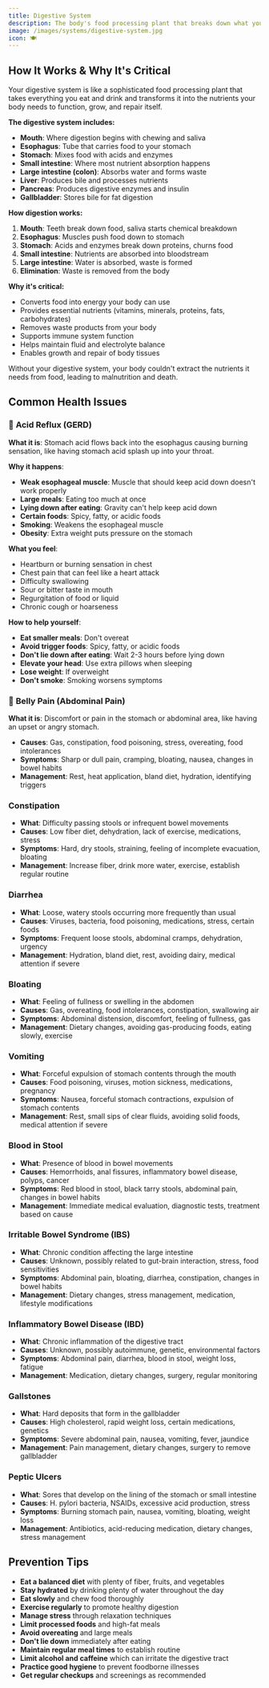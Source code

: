 ```yaml
---
title: Digestive System
description: The body's food processing plant that breaks down what you eat into nutrients your body can use
image: /images/systems/digestive-system.jpg
icon: 🍽️
---
```


## How It Works & Why It's Critical

Your digestive system is like a sophisticated food processing plant that takes everything you eat and drink and transforms it into the nutrients your body needs to function, grow, and repair itself.

**The digestive system includes:**
- **Mouth**: Where digestion begins with chewing and saliva
- **Esophagus**: Tube that carries food to your stomach
- **Stomach**: Mixes food with acids and enzymes
- **Small intestine**: Where most nutrient absorption happens
- **Large intestine (colon)**: Absorbs water and forms waste
- **Liver**: Produces bile and processes nutrients
- **Pancreas**: Produces digestive enzymes and insulin
- **Gallbladder**: Stores bile for fat digestion

**How digestion works:**
1. **Mouth**: Teeth break down food, saliva starts chemical breakdown
2. **Esophagus**: Muscles push food down to stomach
3. **Stomach**: Acids and enzymes break down proteins, churns food
4. **Small intestine**: Nutrients are absorbed into bloodstream
5. **Large intestine**: Water is absorbed, waste is formed
6. **Elimination**: Waste is removed from the body

**Why it's critical:**
- Converts food into energy your body can use
- Provides essential nutrients (vitamins, minerals, proteins, fats, carbohydrates)
- Removes waste products from your body
- Supports immune system function
- Helps maintain fluid and electrolyte balance
- Enables growth and repair of body tissues

Without your digestive system, your body couldn't extract the nutrients it needs from food, leading to malnutrition and death.

## Common Health Issues

### 🤢 **Acid Reflux (GERD)**
**What it is**: Stomach acid flows back into the esophagus causing burning sensation, like having stomach acid splash up into your throat.

**Why it happens**:
- **Weak esophageal muscle**: Muscle that should keep acid down doesn't work properly
- **Large meals**: Eating too much at once
- **Lying down after eating**: Gravity can't help keep acid down
- **Certain foods**: Spicy, fatty, or acidic foods
- **Smoking**: Weakens the esophageal muscle
- **Obesity**: Extra weight puts pressure on the stomach

**What you feel**:
- Heartburn or burning sensation in chest
- Chest pain that can feel like a heart attack
- Difficulty swallowing
- Sour or bitter taste in mouth
- Regurgitation of food or liquid
- Chronic cough or hoarseness

**How to help yourself**:
- **Eat smaller meals**: Don't overeat
- **Avoid trigger foods**: Spicy, fatty, or acidic foods
- **Don't lie down after eating**: Wait 2-3 hours before lying down
- **Elevate your head**: Use extra pillows when sleeping
- **Lose weight**: If overweight
- **Don't smoke**: Smoking worsens symptoms

### 🤕 **Belly Pain (Abdominal Pain)**
**What it is**: Discomfort or pain in the stomach or abdominal area, like having an upset or angry stomach.
- **Causes**: Gas, constipation, food poisoning, stress, overeating, food intolerances
- **Symptoms**: Sharp or dull pain, cramping, bloating, nausea, changes in bowel habits
- **Management**: Rest, heat application, bland diet, hydration, identifying triggers

### Constipation
- **What**: Difficulty passing stools or infrequent bowel movements
- **Causes**: Low fiber diet, dehydration, lack of exercise, medications, stress
- **Symptoms**: Hard, dry stools, straining, feeling of incomplete evacuation, bloating
- **Management**: Increase fiber, drink more water, exercise, establish regular routine

### Diarrhea
- **What**: Loose, watery stools occurring more frequently than usual
- **Causes**: Viruses, bacteria, food poisoning, medications, stress, certain foods
- **Symptoms**: Frequent loose stools, abdominal cramps, dehydration, urgency
- **Management**: Hydration, bland diet, rest, avoiding dairy, medical attention if severe

### Bloating
- **What**: Feeling of fullness or swelling in the abdomen
- **Causes**: Gas, overeating, food intolerances, constipation, swallowing air
- **Symptoms**: Abdominal distension, discomfort, feeling of fullness, gas
- **Management**: Dietary changes, avoiding gas-producing foods, eating slowly, exercise

### Vomiting
- **What**: Forceful expulsion of stomach contents through the mouth
- **Causes**: Food poisoning, viruses, motion sickness, medications, pregnancy
- **Symptoms**: Nausea, forceful stomach contractions, expulsion of stomach contents
- **Management**: Rest, small sips of clear fluids, avoiding solid foods, medical attention if severe

### Blood in Stool
- **What**: Presence of blood in bowel movements
- **Causes**: Hemorrhoids, anal fissures, inflammatory bowel disease, polyps, cancer
- **Symptoms**: Red blood in stool, black tarry stools, abdominal pain, changes in bowel habits
- **Management**: Immediate medical evaluation, diagnostic tests, treatment based on cause

### Irritable Bowel Syndrome (IBS)
- **What**: Chronic condition affecting the large intestine
- **Causes**: Unknown, possibly related to gut-brain interaction, stress, food sensitivities
- **Symptoms**: Abdominal pain, bloating, diarrhea, constipation, changes in bowel habits
- **Management**: Dietary changes, stress management, medication, lifestyle modifications

### Inflammatory Bowel Disease (IBD)
- **What**: Chronic inflammation of the digestive tract
- **Causes**: Unknown, possibly autoimmune, genetic, environmental factors
- **Symptoms**: Abdominal pain, diarrhea, blood in stool, weight loss, fatigue
- **Management**: Medication, dietary changes, surgery, regular monitoring

### Gallstones
- **What**: Hard deposits that form in the gallbladder
- **Causes**: High cholesterol, rapid weight loss, certain medications, genetics
- **Symptoms**: Severe abdominal pain, nausea, vomiting, fever, jaundice
- **Management**: Pain management, dietary changes, surgery to remove gallbladder

### Peptic Ulcers
- **What**: Sores that develop on the lining of the stomach or small intestine
- **Causes**: H. pylori bacteria, NSAIDs, excessive acid production, stress
- **Symptoms**: Burning stomach pain, nausea, vomiting, bloating, weight loss
- **Management**: Antibiotics, acid-reducing medication, dietary changes, stress management

## Prevention Tips

- **Eat a balanced diet** with plenty of fiber, fruits, and vegetables
- **Stay hydrated** by drinking plenty of water throughout the day
- **Eat slowly** and chew food thoroughly
- **Exercise regularly** to promote healthy digestion
- **Manage stress** through relaxation techniques
- **Limit processed foods** and high-fat meals
- **Avoid overeating** and large meals
- **Don't lie down** immediately after eating
- **Maintain regular meal times** to establish routine
- **Limit alcohol and caffeine** which can irritate the digestive tract
- **Practice good hygiene** to prevent foodborne illnesses
- **Get regular checkups** and screenings as recommended


